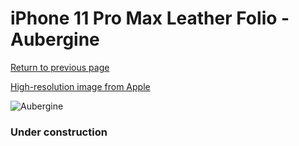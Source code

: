 # iPhone 11 Pro Max Leather Folio - Aubergine

[Return to previous page](/iphone_11)

[High-resolution image from Apple](https://store.storeimages.cdn-apple.com/8756/as-images.apple.com/is/MX092?wid=4500&hei=4500&fmt=png)

<div style="width: 384px"><img src="/everysource/MX092.png" alt="Aubergine"></div>

### Under construction
